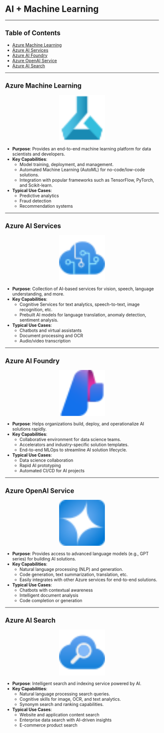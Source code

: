 # AI + Machine Learning

---

## Table of Contents

- [Azure Machine Learning](#azure-machine-learning)
- [Azure AI Services](#azure-ai-services)
- [Azure AI Foundry](#azure-ai-foundry)
- [Azure OpenAI Service](#azure-openai-service)
- [Azure AI Search](#azure-ai-search)

---

## Azure Machine Learning

<div style="text-align: center;">
  <img src="../images/azure/Icons/ai + machine learning/10166-icon-service-Machine-Learning.svg" alt="Azure Machine Learning" style="width:150px; height:auto;" />
</div>

- **Purpose**: Provides an end-to-end machine learning platform for data scientists and developers.
- **Key Capabilities**:
  - Model training, deployment, and management.
  - Automated Machine Learning (AutoML) for no-code/low-code solutions.
  - Integration with popular frameworks such as TensorFlow, PyTorch, and Scikit-learn.
- **Typical Use Cases**:
  - Predictive analytics
  - Fraud detection
  - Recommendation systems

---

## Azure AI Services

<div style="text-align: center;">
  <img src="../images/azure/Icons/ai + machine learning/10162-icon-service-Cognitive-Services.svg" alt="Azure AI Services" style="width:150px; height:auto;" />
</div>

- **Purpose**: Collection of AI-based services for vision, speech, language understanding, and more.
- **Key Capabilities**:
  - Cognitive Services for text analytics, speech-to-text, image recognition, etc.
  - Prebuilt AI models for language translation, anomaly detection, sentiment analysis.
- **Typical Use Cases**:
  - Chatbots and virtual assistants
  - Document processing and OCR
  - Audio/video transcription

---

## Azure AI Foundry

<div style="text-align: center;">
  <img src="../images/azure/Icons/ai + machine learning/03513-icon-service-AI-Studio.svg" alt="Azure AI Foundry" style="width:150px; height:auto;" />
</div>

- **Purpose**: Helps organizations build, deploy, and operationalize AI solutions rapidly.
- **Key Capabilities**:
  - Collaborative environment for data science teams.
  - Accelerators and industry-specific solution templates.
  - End-to-end MLOps to streamline AI solution lifecycle.
- **Typical Use Cases**:
  - Data science collaboration
  - Rapid AI prototyping
  - Automated CI/CD for AI projects

---

## Azure OpenAI Service

<div style="text-align: center;">
  <img src="../images/azure/Icons/ai + machine learning/03438-icon-service-Azure-OpenAI.svg" alt="Azure OpenAI" style="width:150px; height:auto;" />
</div>

- **Purpose**: Provides access to advanced language models (e.g., GPT series) for building AI solutions.
- **Key Capabilities**:
  - Natural language processing (NLP) and generation.
  - Code generation, text summarization, translation, etc.
  - Easily integrates with other Azure services for end-to-end solutions.
- **Typical Use Cases**:
  - Chatbots with contextual awareness
  - Intelligent document analysis
  - Code completion or generation

---

## Azure AI Search

<div style="text-align: center;">
  <img src="../images/azure/Icons/ai + machine learning/10044-icon-service-Cognitive-Search.svg" alt="Azure AI Search" style="width:150px; height:auto;" />
</div>

- **Purpose**: Intelligent search and indexing service powered by AI.
- **Key Capabilities**:
  - Natural language processing search queries.
  - Cognitive skills for image, OCR, and text analytics.
  - Synonym search and ranking capabilities.
- **Typical Use Cases**:
  - Website and application content search
  - Enterprise data search with AI-driven insights
  - E-commerce product search

